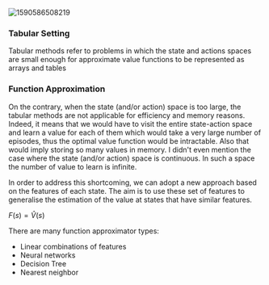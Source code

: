 ![1590586508219](/home/benoit/Documents/work/reinforcement_learning/photo/1590586508219.png)



### Tabular Setting

Tabular methods refer to problems in which the state and actions spaces are small enough for 
approximate value functions to be represented as arrays and tables

### Function Approximation

On the contrary, when the state (and/or action) space is too large, the tabular methods are not applicable for efficiency and memory reasons. Indeed, it means that we would have to visit the entire state-action space and learn a value for each of them which would take a very large number of episodes, thus the optimal value function would be intractable. Also that would imply storing so many values in memory. I didn't even mention the case where the state (and/or action) space is continuous. In such a space the number of value to learn is infinite.  

In order to address this shortcoming, we can adopt a new approach based on the features of each state. The aim is to use these set of features to generalise the estimation of the value at states that have similar features.

$F(s) = \hat {V}(s)$

There are many function approximator types:

- Linear combinations of features
- Neural networks
- Decision Tree
- Nearest neighbor
